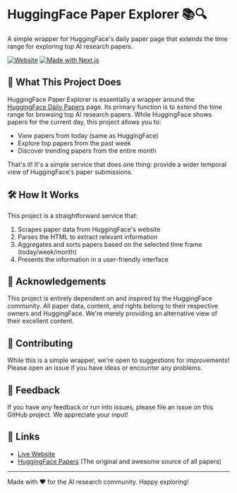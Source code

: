 # HuggingFace Paper Explorer 📚🔍

A simple wrapper for HuggingFace's daily paper page that extends the time range for exploring top AI research papers.

[![Website](https://img.shields.io/badge/Website-Live-brightgreen)](https://huggingface-paper-explorer.vercel.app/)
[![Made with Next.js](https://img.shields.io/badge/Made%20with-Next.js-000000?style=flat-square&logo=Next.js&logoColor=white)](https://nextjs.org/)

## 🎯 What This Project Does

HuggingFace Paper Explorer is essentially a wrapper around the [HuggingFace Daily Papers](https://huggingface.co/papers) page. Its primary function is to extend the time range for browsing top AI research papers. While HuggingFace shows papers for the current day, this project allows you to:

- View papers from today (same as HuggingFace)
- Explore top papers from the past week
- Discover trending papers from the entire month

That's it! It's a simple service that does one thing: provide a wider temporal view of HuggingFace's paper submissions.

## 🛠 How It Works

This project is a straightforward service that:

1. Scrapes paper data from HuggingFace's website
2. Parses the HTML to extract relevant information
3. Aggregates and sorts papers based on the selected time frame (today/week/month)
4. Presents the information in a user-friendly interface

## 🙏 Acknowledgements

This project is entirely dependent on and inspired by the HuggingFace community. All paper data, content, and rights belong to their respective owners and HuggingFace. We're merely providing an alternative view of their excellent content.

## 🤝 Contributing

While this is a simple wrapper, we're open to suggestions for improvements! Please open an issue if you have ideas or encounter any problems.

## 📝 Feedback

If you have any feedback or run into issues, please file an issue on this GitHub project. We appreciate your input!

## 🔗 Links

- [Live Website](https://huggingface-paper-explorer.vercel.app/)
- [HuggingFace Papers](https://huggingface.co/papers) (The original and awesome source of all papers)

---

Made with ❤️ for the AI research community. Happy exploring!
